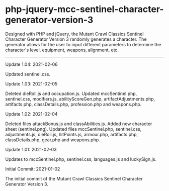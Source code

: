 # php-jquery-mcc-sentinel-character-generator-version-3
Designed with PHP and jQuery, the Mutant Crawl Classics Sentinel Character Generator Version 3 randomly generates a character. The generator allows for the user to input different parameters to determine the character's level, equipment, weapons, alignment, etc.



------------------------


Update 1.04: 2021-02-06

Updated sentinel.css.

Update 1.03: 2021-02-05

Deleted dieRoll.js and occupation.js.  Updated mccSentinel.php, sentinel.css, modifiers.js, abilityScoreGen.php, artifactAdjustments.php, artifacts.php, classDetails.php, profession.php and weapons.php.


Update 1.02: 2021-02-04

Deleted files attackBonus.js and classAbilities.js.  Added new character sheet (sentinel.png).  Updated files mccSentinel.php, sentinel.css, adjustments.js, dieRoll.js, hitPoints.js, armour.php, artifacts.php, classDetails.php, gear.php and weapons.php.


Update 1.01: 2021-02-03

Updates to mccSentinel.php, sentinel.css, languages.js and luckySign.js.


Initial Commit: 2021-01-02

The initial commit of the Mutant Crawl Classics Sentinel Character Generator Version 3.
